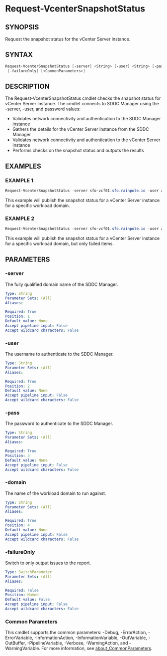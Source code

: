 # Request-VcenterSnapshotStatus

## SYNOPSIS

Request the snapshot status for the vCenter Server instance.

## SYNTAX

```powershell
Request-VcenterSnapshotStatus [-server] <String> [-user] <String> [-pass] <String> [-domain] <String>
 [-failureOnly] [<CommonParameters>]
```

## DESCRIPTION

The Request-VcenterSnapshotStatus cmdlet checks the snapshot status for vCenter Server instance.
The cmdlet connects to SDDC Manager using the -server, -user, and password values:

- Validates network connectivity and authentication to the SDDC Manager instance
- Gathers the details for the vCenter Server instance from the SDDC Manager
- Validates network connectivity and authentication to the vCenter Server instance
- Performs checks on the snapshot status and outputs the results

## EXAMPLES

### EXAMPLE 1

```powershell
Request-VcenterSnapshotStatus -server sfo-vcf01.sfo.rainpole.io -user admin@local -pass VMw@re1!VMw@re1! -domain sfo-w01
```

This example will publish the snapshot status for a vCenter Server instance for a specific workload domain.

### EXAMPLE 2

```powershell
Request-VcenterSnapshotStatus -server sfo-vcf01.sfo.rainpole.io -user admin@local -pass VMw@re1!VMw@re1! -domain sfo-w01 -failureOnly
```

This example will publish the snapshot status for a vCenter Server instance for a specific workload domain, but only failed items.

## PARAMETERS

### -server

The fully qualified domain name of the SDDC Manager.

```yaml
Type: String
Parameter Sets: (All)
Aliases:

Required: True
Position: 1
Default value: None
Accept pipeline input: False
Accept wildcard characters: False
```

### -user

The username to authenticate to the SDDC Manager.

```yaml
Type: String
Parameter Sets: (All)
Aliases:

Required: True
Position: 2
Default value: None
Accept pipeline input: False
Accept wildcard characters: False
```

### -pass

The password to authenticate to the SDDC Manager.

```yaml
Type: String
Parameter Sets: (All)
Aliases:

Required: True
Position: 3
Default value: None
Accept pipeline input: False
Accept wildcard characters: False
```

### -domain

The name of the workload domain to run against.

```yaml
Type: String
Parameter Sets: (All)
Aliases:

Required: True
Position: 4
Default value: None
Accept pipeline input: False
Accept wildcard characters: False
```

### -failureOnly

Switch to only output issues to the report.

```yaml
Type: SwitchParameter
Parameter Sets: (All)
Aliases:

Required: False
Position: Named
Default value: False
Accept pipeline input: False
Accept wildcard characters: False
```

### Common Parameters

This cmdlet supports the common parameters: -Debug, -ErrorAction, -ErrorVariable, -InformationAction, -InformationVariable, -OutVariable, -OutBuffer, -PipelineVariable, -Verbose, -WarningAction, and -WarningVariable. For more information, see [about_CommonParameters](http://go.microsoft.com/fwlink/?LinkID=113216).

